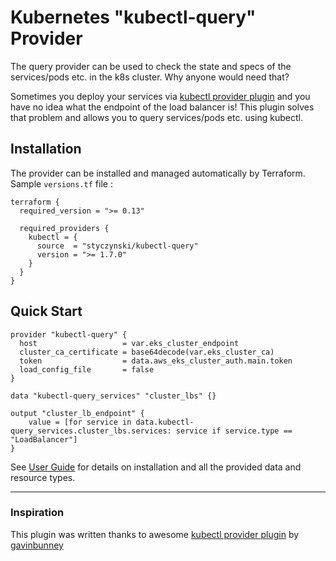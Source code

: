 # Kubernetes "kubectl-query" Provider 

The query provider can be used to check the state and specs of the services/pods etc. in the k8s cluster.
Why anyone would need that?

Sometimes you deploy your services via [kubectl provider plugin](https://github.com/gavinbunney/terraform-provider-kubectl) and you have no idea what the endpoint of the load balancer is!
This plugin solves that problem and allows you to query services/pods etc. using kubectl.

## Installation

The provider can be installed and managed automatically by Terraform. Sample `versions.tf` file :

```hcl
terraform {
  required_version = ">= 0.13"

  required_providers {
    kubectl = {
      source  = "styczynski/kubectl-query"
      version = ">= 1.7.0"
    }
  }
}
```

## Quick Start

```hcl
provider "kubectl-query" {
  host                   = var.eks_cluster_endpoint
  cluster_ca_certificate = base64decode(var.eks_cluster_ca)
  token                  = data.aws_eks_cluster_auth.main.token
  load_config_file       = false
}

data "kubectl-query_services" "cluster_lbs" {}

output "cluster_lb_endpoint" {
    value = [for service in data.kubectl-query_services.cluster_lbs.services: service if service.type == "LoadBalancer"]
}
```

See [User Guide](https://registry.terraform.io/providers/styczynski/kubectl-query/latest) for details on installation and all the provided data and resource types.

---

### Inspiration

This plugin was written thanks to awesome [kubectl provider plugin](https://github.com/gavinbunney/terraform-provider-kubectl) by [gavinbunney](https://github.com/gavinbunney)